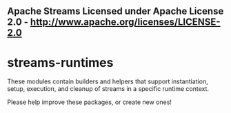 Apache Streams
Licensed under Apache License 2.0 - http://www.apache.org/licenses/LICENSE-2.0
--------------------------------------------------------------------------------

streams-runtimes
==============

These modules contain builders and helpers that support instantiation,
setup, execution, and cleanup of streams in a specific runtime context.

Please help improve these packages, or create new ones!
